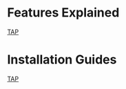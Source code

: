 # Features Explained 
[TAP](https://github.com/bocajthomas/SnapEnhance-bocajthomas/blob/wiki/FeaturesExplained.md)

# Installation Guides 
[TAP](https://github.com/bocajthomas/SnapEnhance-bocajthomas/blob/wiki/InstallationGuides.md)
